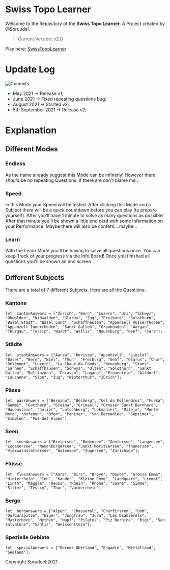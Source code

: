 # Swiss Topo Learner

Welcome to the Repository of the **Swiss Topo Learner**. A Project created by @Spruudel. 

> Current Version: v2.0

Play here: [SwissTopoLearner](https://lchsd.ch/projects/swisstopolearner/)

# Update Log
![Commits](https://img.shields.io/github/last-commit/Sprudeel/SwissTopoLearner?style=plastic)

- May 2021 -> Release v1;
- June 2021 -> Fixed repeating questions bug;
- August 2021 -> Started v2;
- 5th September 2021 -> Release v2;

# Explanation

## Different Modes

### Endless
As the name already suggest this Mode can be infinetly! However there *should* be no repeating Questions. If there are don't blame me...

### Speed
In this Mode your Speed will be tested. After clicking this Mode and a Subject there will be a quick countdown before you can play (to prepare yourself). After you'll have 1 minute to solve as many questions as possible! After that minute you'll be shown a little end card with some Information on your Performance. Maybe there will also be confetti... maybe...

### Learn
With the Learn Mode you'll be having to solve all questions once. You can keep Track of your progress via the Info Board! Once you finished all questions you'll be shown an end screen.


## Different Subjects
There are a total of 7 different Subjects. Here are all the Questions:

### Kantone

    let  cantonAnswers = ["Zürich", "Bern", "Luzern", "Uri", "Schwyz", "Obwalden", "Nidwalden", "Glarus", "Zug", "Freiburg", "Solothurn", "Basel Stadt", "Basel Land", "Schaffhausen", "Appenzell Ausserrhoden", "Appenzell Innerrhoden", "Sankt Gallen", "Graubünden", "Aargau", "Thurgau", "Tessin", "Waadt", "Wallis", "Neuenburg", "Genf", "Jura"];


### Städte

    let  stadtAnswers = ["Aarau", "Herisau", "Appenzell", "Liestal", "Basel", "Bern", "Biel", "Thun", "Freiburg", "Genf", "Glarus", "Chur", "Delémont", "Luzern", "La Chaux-de-Fonds", "Neuenburg", "Stans", "Sarnen", "Schaffhausen", "Schwyz", "Olten", "Solothurn", "Sankt Gallen", "Bellinzona", "Chiasso", "Lugano", "Frauenfeld", "Altdorf", "Lausanne", "Sion", "Zug", "Winterthur", "Zürich"];


### Pässe

    let  passAnwers = ["Bernina", "Bözberg", "Col du Mollendruz", "Furka", "Gemmi", "Gotthard", "Greina", "Grimsel", "Grosser Sankt Bernhard", "Hauenstein", "Julier", "Lötschberg", "Lukmanier", "Maloja", "Monte Moro", "Nufenen", "Ofen", "Panixer", "San Bernadino", "Septimer", "Simplon", "Vue des Alpes"];

### Seen

    let  seenAnswers = ["Bielersee", "Bodensee", "Genfersee", "Langensee", "Luganersee", "Neuenburgersee", "Sankt Moritzersee", "Thunersee", "Vierwaldstättersee", "Walensee", "Zugersee", "Zürichsee"];

### Flüsse

    let  flussAnswers = ["Aare", "Birs", "Broye", "Doubs", "Grosse Emme", "Hinterrhein", "Inn", "Kander", "Kleine Emme", "Landquart", "Limmat", "Linth", "Maggia", "Reuss", "Rhein", "Rhone", "Saane", "Simme", "Sitter", "Tessin", "Thur", "Vorderrhein"];

### Berge

    let  bergAnswers = ["Alpen", "Chasseral", "Churfirsten", "Dom", "Dufourspitze", "Eiger", "Jungfrau", "Jura", "Les Diablerets", "Matterhorn", "Mythen", "Napf", "Pilatus", "Piz Bernina", "Rigi", "San Salvatore", "Säntis", "Weissenstein"];


### Spezielle Gebiete

    let  specialAnswers = ["Berner Oberland", "Engadin", "Mittelland", "Seeland"];


Copyright Sprudeel 2021
